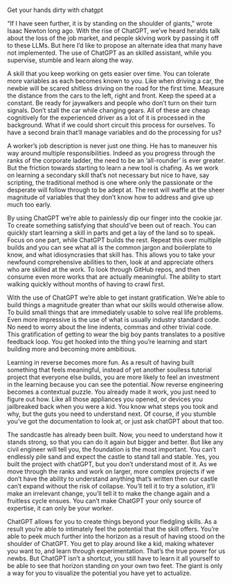 Get your hands dirty with chatgpt

“If I have seen further, it is by standing on the shoulder of giants,” wrote Isaac Newton long ago. With the rise of ChatGPT, we’ve heard heralds talk about the loss of the job market, and people skiving work by passing it off to these LLMs. But here I’d like to propose an alternate idea that many have not implemented. The use of ChatGPT as an skilled assistant, while you supervise, stumble and learn along the way. 

A skill that you keep working on gets easier over time. You can tolerate more variables as each becomes known to you. Like when driving a car, the newbie will be scared shitless driving on the road for the first time. Measure the distance from the cars to the left, right and front. Keep the speed at a constant. Be ready for jaywalkers and people who don’t turn on their turn signals. Don’t stall the car while changing gears. All of these are cheap cognitively for the experienced driver as a lot of it is processed in the background. What if we could short circuit this process for ourselves. To have a second brain that’ll manage variables and do the processing for us?

A worker’s job description is never just one thing. He has to maneuver his way around multiple responsibilities. Indeed as you progress through the ranks of the corporate ladder, the need to be an ‘all-rounder’ is ever greater. But the friction towards starting to learn a new tool is chafing. As we work on learning a secondary skill that’s not necessary but nice to have, say scripting, the traditional method is one where only the passionate or the desperate will follow through to be adept at. The rest will waffle at the sheer magnitude of variables that they don’t know how to address and give up much too early. 

By using ChatGPT we’re able to painlessly dip our finger into the cookie jar. To create something satisfying that should’ve been out of reach. You can quickly start learning a skill in parts and get a lay of the land so to speak. Focus on one part, while ChatGPT builds the rest. Repeat this over multiple builds and you can see what all is the common jargon and boilerplate to know, and what idiosyncrasies that skill has. This allows you to take your newfound comprehensive abilities to then, look at and appreciate others who are skilled at the work. To look through GitHub repos, and then consume even more works that are actually meaningful. The ability to start walking quickly without months of having to crawl first. 

With the use of ChatGPT we’re able to get instant gratification. We’re able to build things a magnitude greater than what our skills would otherwise allow. To build small things that are immediately usable to solve real life problems. Even more impressive is the use of what is usually industry standard code. No need to worry about the line indents, commas and other trivial code. This gratification of getting to wear the big boy pants translates to a positive feedback loop. You get hooked into the thing you’re learning and start building more and becoming more ambitious. 

Learning in reverse becomes more fun. As a result of having built something that feels meaningful, instead of yet another soulless tutorial project that everyone else builds, you are more likely to feel an investment in the learning because you can see the potential. Now reverse engineering becomes a contextual puzzle. You already made it work, you just need to figure out how. Like all those appliances you opened, or devices you jailbreaked back when you were a kid. You know what steps you took and why, but the guts you need to understand next. Of course, if you stumble you’ve got the documentation to look at, or just ask chatGPT about that too. 

The sandcastle has already been built. Now, you need to understand how it stands strong, so that you can do it again but bigger and better. But like any civil engineer will tell you, the foundation is the most important. You can’t endlessly pile sand and expect the castle to stand tall and stable. Yes, you built the project with chatGPT, but you don’t understand most of it. As we move through the ranks and work on larger, more complex projects if we don’t have the ability to understand anything that’s written then our castle can’t expand without the risk of collapse. You’ll tell it to try a solution, it’ll make an irrelevant change, you’ll tell it to make the change again and a fruitless cycle ensues. You can’t make ChatGPT your only source of expertise, it can only be your worker. 

ChatGPT allows for you to create things beyond your fledgling skills. As a result you’re able to intimately feel the potential that the skill offers. You’re able to peek much further into the horizon as a result of having stood on the shoulder of ChatGPT. You get to play around like a kid, making whatever you want to, and learn through experimentation. That’s the true power for us newbs. But ChatGPT isn’t a shortcut, you still have to learn it all yourself to be able to see that horizon standing on your own two feet. The giant is only a way for you to visualize the potential you have yet to actualize. 
